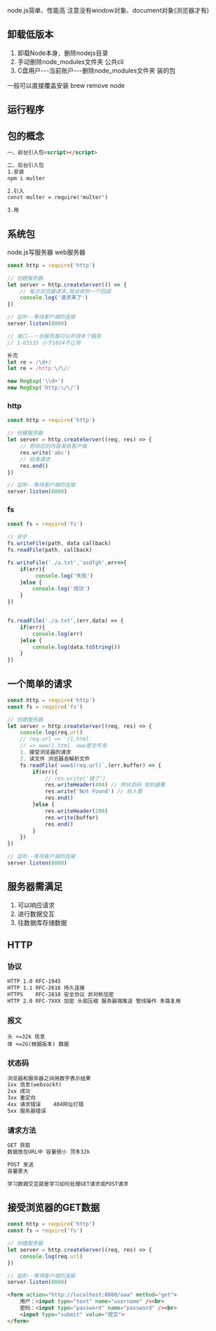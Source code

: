 

node.js简单、性能高   注意没有window对象、document对象(浏览器才有)

## 卸载低版本

1. 卸载Node本身、删除nodejs目录
2. 手动删除node_modules文件夹 公共cli
3. C盘用户---当前账户---删除node_modules文件夹 装的包

一般可以直接覆盖安装  brew remove node

## 运行程序



## 包的概念

~~~html
一、前台引入包<script></script>

二、后台引入包
1.安装    
npm i multer

2.引入	
const multer = require('multer')

3.用
~~~



## 系统包

node.js写服务器 web服务器

~~~javascript
const http = require('http')

// 创建服务器
let server = http.createServer(() => {
    // 每次浏览器请求,就会收到一个回调
    console.log('请求来了')
})

// 监听--等待客户端的连接
server.listen(8080)

// 端口--一台服务器可以开很多个服务
// 1-65535 小于1024不让用
~~~



~~~javascript
补充
let re = /\d+/
let re = /http:\/\//

new RegExp('\\d+')
new RegExp('http:\/\/')
~~~



### http

~~~javascript
const http = require('http')

// 创建服务器
let server = http.createServer((req, res) => {
    // 把响应的内容发给客户端
    res.write('abc')
    // 结束请求
    res.end()
})

// 监听--等待客户端的连接
server.listen(8080)
~~~

### fs

~~~javascript
const fs = require('fs')

// 异步
fs.writeFile(path, data callback) 
fs.readFile(path, callback)

fs.writeFile('./a.txt','asdfgh',err=>{
	if(err){
    	 console.log('失败')
    }else {
        console.log('成功')
    }
})


fs.readFile('./a.txt',(err,data) => {
	if(err){
        console.log(err)
    }else {
		console.log(data.toString())
    }
})

~~~



## 一个简单的请求

~~~javascript
const http = require('http')
const fs = require('fs')

// 创建服务器
let server = http.createServer((req, res) => {
    console.log(req.url)
    // req.url => '/1.html'
    // => www/1.html  www是文件夹
    1. 接受浏览器的请求
    2. 读文件 浏览器会解析文件
    fs.readFile(`www$(req.url)`,(err,buffer) => {
		if(err){
            // res.write('错了')
            res.writeHeader(404) // 用状态码 给机器看
            res.write('Not Found') // 给人看
            res.end()
        }else {
            res.writeHeader(200)
            res.write(buffer)
            res.end()
        }
    })
})

// 监听--等待客户端的连接
server.listen(8080)
~~~



## 服务器需满足

1. 可以响应请求
2. 进行数据交互
3. 往数据库存储数据

## HTTP

### 协议

~~~html
HTTP 1.0 RFC-1945
HTTP 1.1 RFC-2616 持久连接
HTTPS    RFC-2818 安全协议 非对称加密
HTTP 2.0 RFC-7XXX 加密 头部压缩 服务器端推送 管线操作 多路复用
~~~

### 报文

~~~
头 <=32k 信息
体 <=2G(根据版本) 数据
~~~

### 状态码

~~~html
浏览器和服务器之间用数字表示结果
1xx	信息(websockt)
2xx	成功
3xx	重定向
4xx	请求错误	404网址打错
5xx	服务器错误
~~~

### 请求方法

~~~html
GET 获取
数据放在URL中 容量很小 顶多32k

POST 发送
容量更大

学习数据交互就是学习如何处理GET请求或POST请求
~~~



## 接受浏览器的GET数据

~~~javascript
const http = require('http')
const fs = require('fs')

// 创建服务器
let server = http.createServer((req, res) => {
    console.log(req.url)
})

// 监听--等待客户端的连接
server.listen(8080)
~~~

~~~html
<form action="http://localhost:8080/aaa" method="get">
    用户：<input type="text" name="username" /><br>
    密码：<input type="password" name="password" /><br>
    <input type="submit" value="提交">
</form>
~~~





